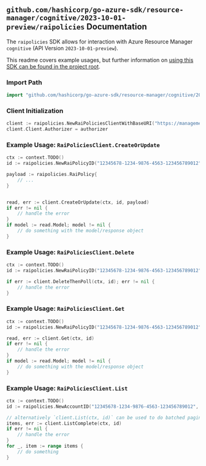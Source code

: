 
## `github.com/hashicorp/go-azure-sdk/resource-manager/cognitive/2023-10-01-preview/raipolicies` Documentation

The `raipolicies` SDK allows for interaction with Azure Resource Manager `cognitive` (API Version `2023-10-01-preview`).

This readme covers example usages, but further information on [using this SDK can be found in the project root](https://github.com/hashicorp/go-azure-sdk/tree/main/docs).

### Import Path

```go
import "github.com/hashicorp/go-azure-sdk/resource-manager/cognitive/2023-10-01-preview/raipolicies"
```


### Client Initialization

```go
client := raipolicies.NewRaiPoliciesClientWithBaseURI("https://management.azure.com")
client.Client.Authorizer = authorizer
```


### Example Usage: `RaiPoliciesClient.CreateOrUpdate`

```go
ctx := context.TODO()
id := raipolicies.NewRaiPolicyID("12345678-1234-9876-4563-123456789012", "example-resource-group", "accountValue", "raiPolicyValue")

payload := raipolicies.RaiPolicy{
	// ...
}


read, err := client.CreateOrUpdate(ctx, id, payload)
if err != nil {
	// handle the error
}
if model := read.Model; model != nil {
	// do something with the model/response object
}
```


### Example Usage: `RaiPoliciesClient.Delete`

```go
ctx := context.TODO()
id := raipolicies.NewRaiPolicyID("12345678-1234-9876-4563-123456789012", "example-resource-group", "accountValue", "raiPolicyValue")

if err := client.DeleteThenPoll(ctx, id); err != nil {
	// handle the error
}
```


### Example Usage: `RaiPoliciesClient.Get`

```go
ctx := context.TODO()
id := raipolicies.NewRaiPolicyID("12345678-1234-9876-4563-123456789012", "example-resource-group", "accountValue", "raiPolicyValue")

read, err := client.Get(ctx, id)
if err != nil {
	// handle the error
}
if model := read.Model; model != nil {
	// do something with the model/response object
}
```


### Example Usage: `RaiPoliciesClient.List`

```go
ctx := context.TODO()
id := raipolicies.NewAccountID("12345678-1234-9876-4563-123456789012", "example-resource-group", "accountValue")

// alternatively `client.List(ctx, id)` can be used to do batched pagination
items, err := client.ListComplete(ctx, id)
if err != nil {
	// handle the error
}
for _, item := range items {
	// do something
}
```
